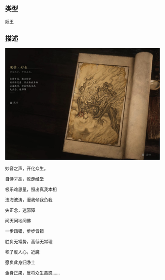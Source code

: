 
## 类型

妖王

## 描述

![魔将·妙音](../../images/妖王/魔将·妙音.jpg)

妙音之声，开化众生。

自恃才高，败走经堂

极乐难思量，照出真我本相

法海波涛，漫我倾我负我

失正念，迷邪障

问天问地问佛

一步踏错，步步皆错

胜负无常势，高低无常理

积了度人心，近魔

愿负此身归净土

金身正果，反将众生愚惑……


    